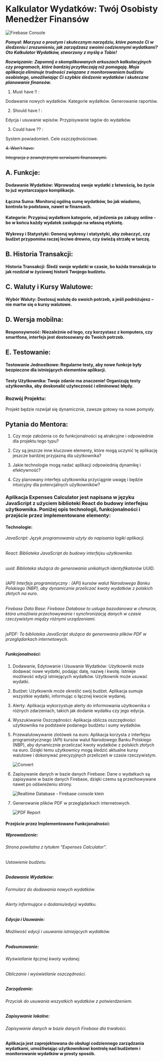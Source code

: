 # Kalkulator Wydatków: Twój Osobisty Menedżer Finansów



![Firebase Console](https://github.com/AdamskiGeenidee/Projekt-koncowy/assets/127992622/b09169d6-571b-49d1-b202-eb8024c56cd6)



_**Pomysł:
Marzysz o prostym i skutecznym narzędziu, które pomoże Ci w śledzeniu i zrozumieniu, jak zarządzasz swoimi codziennymi wydatkami? Oto Kalkulator Wydatków, stworzony z myślą o Tobie!**_

**_Rozwiązanie:
Zapomnij o skomplikowanych arkuszach kalkulacyjnych czy programach, które bardziej przytłaczają niż pomagają. Moja aplikacja eliminuje trudności związane z monitorowaniem budżetu osobistego, umożliwiając Ci szybkie śledzenie wydatków i skuteczne planowanie finansów._**


1. Must have !! :

Dodawanie nowych wydatków.
Kategorie wydatków.
Generowanie raportów.


2. Should have ! :

Edycja i usuwanie wpisów.
Przypisywanie tagów do wydatków.


3. Could have ?? :

System powiadomień.
Cele oszczędnościowe.


~~4. Won't have:~~

~~Integracja z zewnętrznymi serwisami finansowymi.~~


## A. Funkcje:

#### Dodawanie Wydatków: Wprowadzaj swoje wydatki z łatwością, bo życie to już wystarczające komplikacje.

#### Łączna Suma: Monitoruj ogólną sumę wydatków, bo jak wiadomo, kontrola to podstawa, nawet w finansach.

#### Kategorie: Przypisuj wydatkom kategorie, od jedzenia po zakupy online - bo w końcu każdy wydatek zasługuje na własną etykietę.

#### Wykresy i Statystyki: Generuj wykresy i statystyki, aby zobaczyć, czy budżet przypomina raczej leciwe drewno, czy świeżą strzałę w tarczę.


## B. Historia Transakcji:

#### Historia Transakcji: Śledź swoje wydatki w czasie, bo każda transakcja to jak rozdział w życiowej historii Twojego budżetu.


## C. Waluty i Kursy Walutowe:

#### Wybór Waluty: Dostosuj walutę do swoich potrzeb, a jeśli podróżujesz – nie martw się o kursy walutowe.


## D. Wersja mobilna:

#### Responsywność: Niezależnie od tego, czy korzystasz z komputera, czy smartfona, interfejs jest dostosowany do Twoich potrzeb.


## E. Testowanie:

#### Testowanie Jednostkowe: Regularne testy, aby nowe funkcje były bezpieczne dla istniejących elementów aplikacji.

#### Testy Użytkownika: Twoje zdanie ma znaczenie! Organizuję testy użytkownika, aby doskonalić użyteczność i eliminować błędy.


### Rozwój Projektu:

Projekt będzie rozwijał się dynamicznie, zawsze gotowy na nowe pomysły.


## Pytania do Mentora:

1. Czy moje założenia co do funkcjonalności są atrakcyjne i odpowiednie dla projektu tego typu?

2. Czy są jeszcze inne kluczowe elementy, które mogą uczynić tę aplikację jeszcze bardziej przyjazną dla użytkownika?

3. Jakie technologie mogą nadać aplikacji odpowiednią dynamikę i efektywność?

4. Czy planowany interfejs użytkownika przyciągnie uwagę i będzie intuicyjny dla potencjalnych użytkowników?



### Aplikacja Expenses Calculator jest napisana w języku JavaScript z użyciem biblioteki React do budowy interfejsu użytkownika. Poniżej opis technologii, funkcjonalności i przejście przez implementowane elementy:

#### Technologie:

###### JavaScript: Język programowania użyty do napisania logiki aplikacji.

###### React: Biblioteka JavaScript do budowy interfejsu użytkownika.

###### uuid: Biblioteka służąca do generowania unikalnych identyfikatorów UUID.

###### (API) Interfejs programistyczny : (API) kursów walut Narodowego Banku Polskiego (NBP), aby dynamicznie przeliczać kwoty wydatków z  polskich złotych na euro.

###### Firebase Data Base: Firebase Database to usługa bazodanowa w chmurze, która umożliwia przechowywanie i synchronizację danych w czasie rzeczywistym między różnymi urządzeniami.

###### jsPDF: To biblioteka JavaScript służąca do generowania plików PDF w przeglądarkach internetowych.

##### Funkcjonalności:

1. Dodawanie, Edytowanie i Usuwanie Wydatków:
   Użytkownik może dodawać nowe wydatki, podając datę, nazwę i kwotę.
   Istnieje możliwość edycji istniejących wydatków.
   Użytkownik może usuwać wydatki.

2. Budżet:
   Użytkownik może określić swój budżet.
   Aplikacja sumuje wszystkie wydatki, informując o łącznej kwocie wydanej.

3. Alerty:
   Aplikacja wykorzystuje alerty do informowania użytkownika o różnych zdarzeniach, takich jak dodanie wydatku czy jego edycja.

4. Wyszukiwanie Oszczędności:
   Aplikacja oblicza oszczędności użytkownika na podstawie podanego budżetu i sumy wydatków.

5. Przewalutowywanie zlotówek na euro:
   Aplikacja korzysta z interfejsu programistycznego (API) kursów walut Narodowego Banku Polskiego (NBP), aby dynamicznie przeliczać kwoty wydatków z polskich złotych na euro. Dzięki temu użytkownicy mogą śledzić aktualne kursy walutowe i dokonywać precyzyjnych przeliczeń w czasie rzeczywistym.

   ![Convert](https://github.com/AdamskiGeenidee/Projekt-koncowy/assets/127992622/8d0cb151-ac0f-486c-bbb3-a8eb4def1646)


7. Zapisywanie danych w bazie danych Firebase:
   Dane o wydatkach są zapisywane w bazie danych Firebase, dzięki czemu są przechowywane nawet po odświeżeniu strony.

   ![Realtime Database - Firebase console klein](https://github.com/AdamskiGeenidee/Projekt-koncowy/assets/127992622/a421561c-6bb1-4aae-87e3-d892a7d160f3)

   
8. Generowanie plików PDF w przeglądarkach internetowych.
   
   ![PDF Report](https://github.com/AdamskiGeenidee/Projekt-koncowy/assets/127992622/b359a886-830a-4ea9-b22c-b9c2ea148a1c)




#### Przejście przez Implementowane Funkcjonalności:

##### Wprowadzenie:

###### Strona powitalna z tytułem "Expenses Calculator".

###### Ustawienie budżetu.

##### Dodawanie Wydatków:

###### Formularz do dodawania nowych wydatków.

###### Alerty informujące o dodaniu/edycji wydatku.

##### Edycja i Usuwanie:

###### Możliwość edycji i usuwania istniejących wydatków.

##### Podsumowanie:

###### Wyświetlanie łącznej kwoty wydanej.

###### Obliczanie i wyświetlanie oszczędności.

##### Zarządzanie:

###### Przycisk do usuwania wszystkich wydatków z potwierdzeniem.

##### Zapisywanie lokalne:

###### Zapisywanie danych w bazie danych Firebase dla trwałości.

#### Aplikacja jest zaprojektowana do obsługi codziennego zarządzania wydatkami, umożliwiając użytkownikowi kontrolę nad budżetem i monitorowanie wydatków w prosty sposób.
